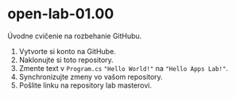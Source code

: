 # open-lab-01.00
Úvodne cvičenie na rozbehanie GitHubu.

1. Vytvorte si konto na GitHube.
2. Naklonujte si toto repository.
3. Zmente text v `Program.cs` `"Hello World!"` na `"Hello Apps Lab!"`.
4. Synchronizujte zmeny vo vašom repository.
5. Pošlite linku na repository lab masterovi.
